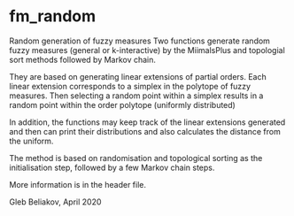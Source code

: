 # fm_random
Random generation of fuzzy measures
Two functions generate random fuzzy measures (general or k-interactive) by the MiimalsPlus and topologial sort methods
followed by Markov chain.

They are based on generating linear extensions of partial orders. Each linear extension corresponds to a simplex in the polytope of fuzzy measures.
Then selecting a random point within a simplex results in a random point within the order polytope (uniformly distributed)

In addition, the functions may keep track of the linear extensions generated and then can print their distributions and also 
calculates the distance from the uniform. 

The method is based on randomisation and topological sorting as the initialisation step, followed by a few Markov chain steps.


More information is in the header file.

Gleb Beliakov, April 2020
